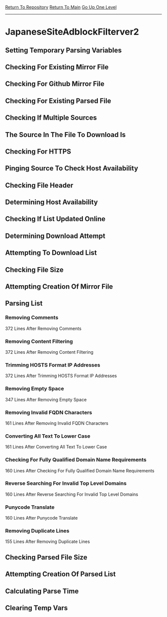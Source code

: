 [Return To Repository](https://github.com/deathbybandaid/piholeparser/)
[Return To Main](https://github.com/deathbybandaid/piholeparser/blob/master/RecentRunLogs/Mainlog.md)
[Go Up One Level](https://github.com/deathbybandaid/piholeparser/blob/master/RecentRunLogs/TopLevelScripts/30-Processing-External-Blacklists.md)
____________________________________
# JapaneseSiteAdblockFilterver2
## Setting Temporary Parsing Variables
## Checking For Existing Mirror File
## Checking For Github Mirror File
## Checking For Existing Parsed File
## Checking If Multiple Sources
## The Source In The File To Download Is
## Checking For HTTPS
## Pinging Source To Check Host Availability
## Checking File Header
## Determining Host Availability
## Checking If List Updated Online
## Determining Download Attempt
## Attempting To Download List
## Checking File Size
## Attempting Creation Of Mirror File
## Parsing List
### Removing Comments
372 Lines After Removing Comments
### Removing Content Filtering
372 Lines After Removing Content Filtering
### Trimming HOSTS Format IP Addresses
372 Lines After Trimming HOSTS Format IP Addresses
### Removing Empty Space
347 Lines After Removing Empty Space
### Removing Invalid FQDN Characters
161 Lines After Removing Invalid FQDN Characters
### Converting All Text To Lower Case
161 Lines After Converting All Text To Lower Case
### Checking For Fully Qualified Domain Name Requirements
160 Lines After Checking For Fully Qualified Domain Name Requirements
### Reverse Searching For Invalid Top Level Domains
160 Lines After Reverse Searching For Invalid Top Level Domains
### Punycode Translate
160 Lines After Punycode Translate
### Removing Duplicate Lines
155 Lines After Removing Duplicate Lines
## Checking Parsed File Size
## Attempting Creation Of Parsed List
## Calculating Parse Time
## Clearing Temp Vars
